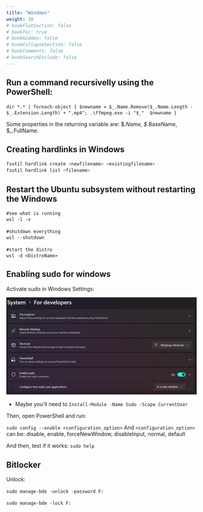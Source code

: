 ```yaml
---
title: "Windows"
weight: 10
# bookFlatSection: false
# bookToc: true
# bookHidden: false
# bookCollapseSection: false
# bookComments: false
# bookSearchExclude: false
---
```


## Run a command recursivelly using the PowerShell:

```
dir *.* | foreach-object { $newname = $_.Name.Remove($_.Name.Length - $_.Extension.Length) + ".mp4"; .\ffmpeg.exe -i "$_"  $newname }

```
Some properties in the returning variable are: $_.Name, $_.BaseName, $_.FullName.

## Creating hardlinks in Windows

``` bash
fsutil hardlink create <newfilename> <existingfilename>
fsutil hardlink list <filename>
```

## Restart the Ubuntu subsystem without restarting the Windows

```
#see what is running
wsl -l -v

#shutdown everything
wsl --shutdown

#start the distro
wsl -d <DistroName>
```
## Enabling sudo for windows

Activate sudo in Windows Settings:

![Windows Sudo Settings](../../resources/win-sudo-settings.png)

* Maybe you'll need to `Install-Module -Name Sudo -Scope CurrentUser`

Then, open PowerShell and run:

`sudo config --enable <configuration_option>`
And `<configuration_option>` can be:  disable, enable, forceNewWindow, disableInput, normal, default


And then, test if it works:
`sudo help`


## Bitlocker
Unlock:

`sudo manage-bde -unlock -password F:`

`sudo manage-bde -lock F:`
